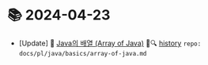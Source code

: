# 📚 2024-04-23
- [Update] 📙 [Java의 배열 (Array of Java)](https://til.qriosity.dev/featured/pl/java/basics/array-of-java) 📃🔍 [history](https://github.com/Queue-ri/TIL/commits/main/docs/pl/java/basics/array-of-java.md?since=2024-04-23T00:00:00Z&until=2024-04-23T23:59:59Z) `repo: docs/pl/java/basics/array-of-java.md`
